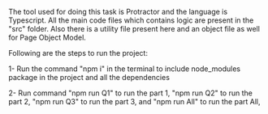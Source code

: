 
The tool used for doing this task is Protractor and the language is Typescript. 
All the main code files which contains logic are present in the "src" folder. 
Also there is a utility file present here and an object file as well for Page Object Model.

Following are the steps to run the project:

1- Run the command "npm i" in the terminal to include node_modules package in the project and all the dependencies

2- Run command "npm run Q1" to run the part 1, "npm run Q2" to run the part 2, "npm run Q3" to run the part 3, 
and "npm run All" to run the part All,


